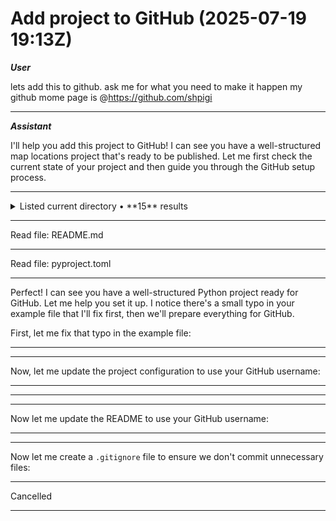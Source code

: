 <!-- Generated by SpecStory -->

# Add project to GitHub (2025-07-19 19:13Z)

_**User**_

lets add this to github. ask me for what you need to make it happen my github mome page is
@https://github.com/shpigi


---

_**Assistant**_

I'll help you add this project to GitHub! I can see you have a well-structured map locations project that's ready to be published. Let me first check the current state of your project and then guide you through the GitHub setup process.


---

<details>
            <summary>Listed current directory • **15** results</summary>

| Name |
|-------|
| 📄 `README.md` |
| 📁 `examples` |
| 📁 `tests` |
| 📄 `.pre-commit-config.yaml` |
| 📄 `Makefile` |
| 📄 `LICENSE` |
| 📁 `map_locations` |
| 📄 `MANIFEST.in` |
| 📄 `requirements.txt` |
| 📄 `pyproject.toml` |
| 📄 `setup.py` |
| 📄 `.cursorrules` |
| 📄 `passages.yaml` |
| 📁 `.ipynb_checkpoints` |
| 📁 `maps` |

</details>

---

Read file: README.md

---

Read file: pyproject.toml

---

Perfect! I can see you have a well-structured Python project ready for GitHub. Let me help you set it up. I notice there's a small typo in your example file that I'll fix first, then we'll prepare everything for GitHub.

First, let me fix that typo in the example file:


---



---

Now, let me update the project configuration to use your GitHub username:


---



---



---

Now let me update the README to use your GitHub username:


---



---

Now let me create a `.gitignore` file to ensure we don't commit unnecessary files:


---

Cancelled

---
